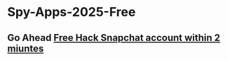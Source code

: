 # Spy-Apps-2025-Free
## Go Ahead [Free Hack Snapchat account within 2 miuntes](https://lookerstudio.google.com/embed/s/oHtbbjSv_Cs)
